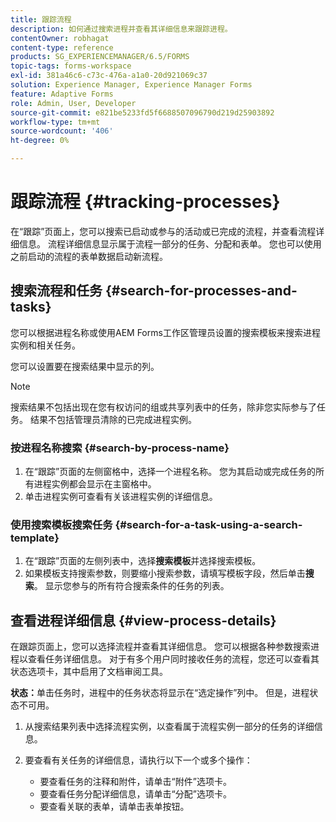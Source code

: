 ```yaml
---
title: 跟踪流程
description: 如何通过搜索进程并查看其详细信息来跟踪进程。
contentOwner: robhagat
content-type: reference
products: SG_EXPERIENCEMANAGER/6.5/FORMS
topic-tags: forms-workspace
exl-id: 381a46c6-c73c-476a-a1a0-20d921069c37
solution: Experience Manager, Experience Manager Forms
feature: Adaptive Forms
role: Admin, User, Developer
source-git-commit: e821be5233fd5f6688507096790d219d25903892
workflow-type: tm+mt
source-wordcount: '406'
ht-degree: 0%

---
```


# 跟踪流程 {#tracking-processes}

在“跟踪”页面上，您可以搜索已启动或参与的活动或已完成的流程，并查看流程详细信息。 流程详细信息显示属于流程一部分的任务、分配和表单。 您也可以使用之前启动的流程的表单数据启动新流程。

## 搜索流程和任务 {#search-for-processes-and-tasks}

您可以根据进程名称或使用AEM Forms工作区管理员设置的搜索模板来搜索进程实例和相关任务。

您可以设置要在搜索结果中显示的列。

>[!NOTE]
>
>搜索结果不包括出现在您有权访问的组或共享列表中的任务，除非您实际参与了任务。 结果不包括管理员清除的已完成进程实例。

### 按进程名称搜索 {#search-by-process-name}

1. 在“跟踪”页面的左侧窗格中，选择一个进程名称。 您为其启动或完成任务的所有进程实例都会显示在主窗格中。
1. 单击进程实例可查看有关该进程实例的详细信息。

### 使用搜索模板搜索任务 {#search-for-a-task-using-a-search-template}

1. 在“跟踪”页面的左侧列表中，选择&#x200B;**搜索模板**&#x200B;并选择搜索模板。
1. 如果模板支持搜索参数，则要缩小搜索参数，请填写模板字段，然后单击&#x200B;**搜索**。 显示您参与的所有符合搜索条件的任务的列表。

## 查看进程详细信息 {#view-process-details}

在跟踪页面上，您可以选择流程并查看其详细信息。 您可以根据各种参数搜索进程以查看任务详细信息。 对于有多个用户同时接收任务的流程，您还可以查看其状态选项卡，其中启用了文档审阅工具。

**状态：**&#x200B;单击任务时，进程中的任务状态将显示在“选定操作”列中。 但是，进程状态不可用。

1. 从搜索结果列表中选择流程实例，以查看属于流程实例一部分的任务的详细信息。
1. 要查看有关任务的详细信息，请执行以下一个或多个操作：

   * 要查看任务的注释和附件，请单击“附件”选项卡。
   * 要查看任务分配详细信息，请单击“分配”选项卡。
   * 要查看关联的表单，请单击表单按钮。
